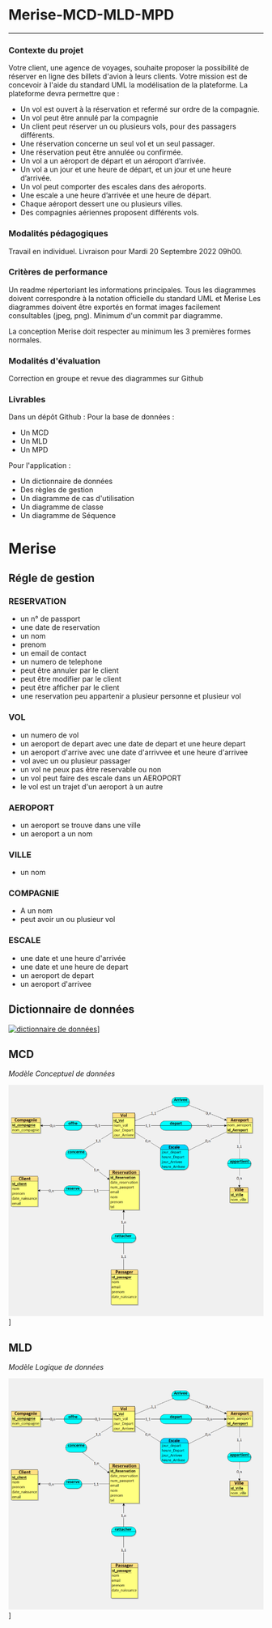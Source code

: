 <h1>Merise-MCD-MLD-MPD</h1>

----

<h3>Contexte du projet</h3>

Votre client, une agence de voyages, souhaite proposer la possibilité de réserver en ligne des billets d'avion à leurs clients.
Votre mission est de concevoir à l'aide du standard UML la modélisation de la plateforme.
La plateforme devra permettre que :

* Un vol est ouvert à la réservation et refermé sur ordre de la compagnie.
* Un vol peut être annulé par la compagnie
* Un client peut réserver un ou plusieurs vols, pour des passagers différents.
* Une réservation concerne un seul vol et un seul passager.
* Une réservation peut être annulée ou confirmée.
* Un vol a un aéroport de départ et un aéroport d’arrivée.
* Un vol a un jour et une heure de départ, et un jour et une heure d’arrivée.
* Un vol peut comporter des escales dans des aéroports.
* Une escale a une heure d’arrivée et une heure de départ.
* Chaque aéroport dessert une ou plusieurs villes.
* Des compagnies aériennes proposent différents vols.

<h3>Modalités pédagogiques</h3>

Travail en individuel. Livraison pour Mardi 20 Septembre 2022 09h00.

<h3>Critères de performance</h3>
Un readme répertoriant les informations principales.
Tous les diagrammes doivent correspondre à la notation officielle du standard UML et Merise
Les diagrammes doivent être exportés en format images facilement consultables (jpeg, png).
Minimum d'un commit par diagramme.

La conception Merise doit respecter au minimum les 3 premières formes normales.

<h3>Modalités d'évaluation</h3>
Correction en groupe et revue des diagrammes sur Github

<h3>Livrables</h3>
Dans un dépôt Github : 
Pour la base de données :

* Un MCD
* Un MLD
* Un MPD

Pour l'application :
* Un dictionnaire de données
* Des règles de gestion
* Un diagramme de cas d'utilisation
* Un diagramme de classe
* Un diagramme de Séquence

<h1>Merise</h1>

<h2>Régle de gestion</h2>

<h3>RESERVATION </h3>

* un n° de passport
* une date de reservation
* un nom
* prenom
* un email de contact
* un numero de telephone
* peut être annuler par le client 
* peut être modifier par le client
* peut être afficher par le client
* une reservation peu appartenir a plusieur personne  et plusieur vol

<h3>VOL </h3>

* un numero de vol  
* un aeroport de depart avec une date de depart et une heure depart 
* un aeroport d'arrive avec une date d'arrivvee et une heure d'arrivee  
* vol avec un ou plusieur passager  
* un vol ne peux pas être reservable ou non  
* un vol peut faire des escale dans un AEROPORT  
* le vol est un trajet d'un aeroport à un autre  

<h3>AEROPORT</h3>

* un aeroport se trouve dans une ville  
* un aeroport a un nom

<h3>VILLE</h3>

* un nom

<h3>COMPAGNIE</h3>

* A un nom
* peut avoir un ou plusieur vol

<h3>ESCALE</h3>

* une date et une heure d'arrivée
* une date et une heure de depart
* un aeroport de depart
* un aeroport d'arrivee

<h2>Dictionnaire de données</h2>


[![dictionnaire de données](Dictionnaire_donn%C3%A9es.png)](https://github.com/Habaya76/keke_voyage/blob/main/MCD.png)]

<h2>MCD</h2>

*Modèle Conceptuel de données*

[![dictionnaire de données](MCD.png)](https://github.com/Habaya76/keke_voyage/blob/main/MCD.png)]

<h2>MLD</h2>

*Modèle Logique de données*

[![dictionnaire de données](MCD.png)](https://github.com/Habaya76/keke_voyage/blob/main/MCD.png)]